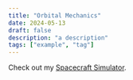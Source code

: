 ```yaml
---
title: "Orbital Mechanics"
date: 2024-05-13
draft: false
description: "a description"
tags: ["example", "tag"]
---
```


Check out my [Spacecraft Simulator](https://orbital-mechanics.streamlit.app/).